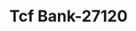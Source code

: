 ---
f_zip-code: 55359
f_state-code: MN
title: Tcf Bank-27120
f_phone: 612-823-2265
f_city-only: Maple Plain
f_address: 8341 Lyndale Avenue South Maple Plain
f_location-unique-id: '27120'
slug: tcf-bank-27120
updated-on: '2024-05-30T13:46:58.046Z'
created-on: '2024-05-30T13:36:59.803Z'
published-on: '2024-05-30T13:54:32.469Z'
f_city-state: cms/city/maple-plain-mn.md
f_company: cms/company/tcf-bank.md
f_state: cms/state/minnesota.md
layout: '[payday-loan].html'
tags: payday-loan
---